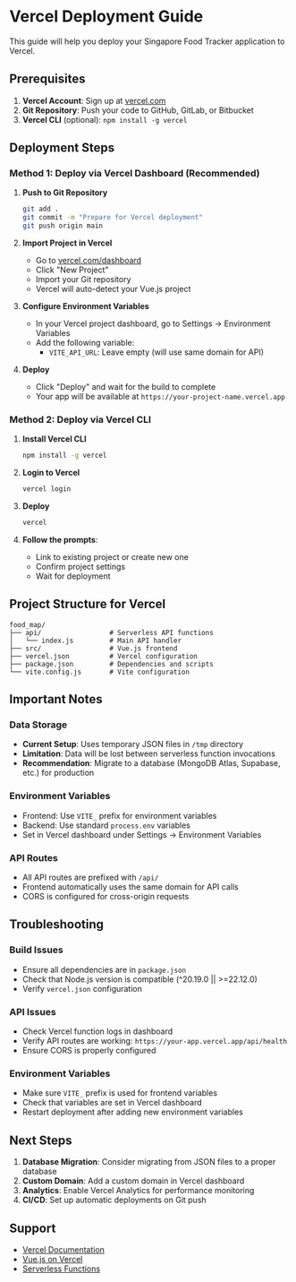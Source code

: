 # Vercel Deployment Guide

This guide will help you deploy your Singapore Food Tracker application to Vercel.

## Prerequisites

1. **Vercel Account**: Sign up at [vercel.com](https://vercel.com)
2. **Git Repository**: Push your code to GitHub, GitLab, or Bitbucket
3. **Vercel CLI** (optional): `npm install -g vercel`

## Deployment Steps

### Method 1: Deploy via Vercel Dashboard (Recommended)

1. **Push to Git Repository**
   ```bash
   git add .
   git commit -m "Prepare for Vercel deployment"
   git push origin main
   ```

2. **Import Project in Vercel**
   - Go to [vercel.com/dashboard](https://vercel.com/dashboard)
   - Click "New Project"
   - Import your Git repository
   - Vercel will auto-detect your Vue.js project

3. **Configure Environment Variables**
   - In your Vercel project dashboard, go to Settings → Environment Variables
   - Add the following variable:
     - `VITE_API_URL`: Leave empty (will use same domain for API)

4. **Deploy**
   - Click "Deploy" and wait for the build to complete
   - Your app will be available at `https://your-project-name.vercel.app`

### Method 2: Deploy via Vercel CLI

1. **Install Vercel CLI**
   ```bash
   npm install -g vercel
   ```

2. **Login to Vercel**
   ```bash
   vercel login
   ```

3. **Deploy**
   ```bash
   vercel
   ```

4. **Follow the prompts**:
   - Link to existing project or create new one
   - Confirm project settings
   - Wait for deployment

## Project Structure for Vercel

```
food_map/
├── api/                 # Serverless API functions
│   └── index.js         # Main API handler
├── src/                 # Vue.js frontend
├── vercel.json          # Vercel configuration
├── package.json         # Dependencies and scripts
└── vite.config.js       # Vite configuration
```

## Important Notes

### Data Storage
- **Current Setup**: Uses temporary JSON files in `/tmp` directory
- **Limitation**: Data will be lost between serverless function invocations
- **Recommendation**: Migrate to a database (MongoDB Atlas, Supabase, etc.) for production

### Environment Variables
- Frontend: Use `VITE_` prefix for environment variables
- Backend: Use standard `process.env` variables
- Set in Vercel dashboard under Settings → Environment Variables

### API Routes
- All API routes are prefixed with `/api/`
- Frontend automatically uses the same domain for API calls
- CORS is configured for cross-origin requests

## Troubleshooting

### Build Issues
- Ensure all dependencies are in `package.json`
- Check that Node.js version is compatible (^20.19.0 || >=22.12.0)
- Verify `vercel.json` configuration

### API Issues
- Check Vercel function logs in dashboard
- Verify API routes are working: `https://your-app.vercel.app/api/health`
- Ensure CORS is properly configured

### Environment Variables
- Make sure `VITE_` prefix is used for frontend variables
- Check that variables are set in Vercel dashboard
- Restart deployment after adding new environment variables

## Next Steps

1. **Database Migration**: Consider migrating from JSON files to a proper database
2. **Custom Domain**: Add a custom domain in Vercel dashboard
3. **Analytics**: Enable Vercel Analytics for performance monitoring
4. **CI/CD**: Set up automatic deployments on Git push

## Support

- [Vercel Documentation](https://vercel.com/docs)
- [Vue.js on Vercel](https://vercel.com/guides/deploying-vuejs-to-vercel)
- [Serverless Functions](https://vercel.com/docs/functions)
